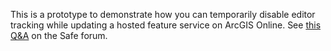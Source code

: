 This is a prototype to demonstrate how you can temporarily disable editor tracking while updating a hosted feature service on ArcGIS Online.
See [this Q&A](https://knowledge.safe.com/questions/79623/how-can-i-disable-editor-tracking-on-a-feature-ser.html) on the Safe forum.
